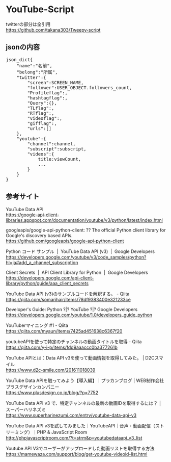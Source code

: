 # YouTube-Script

twitterの部分は全引用</br>
https://github.com/takana303/Tweepy-script</br>



## jsonの内容

<pre>
json_dict{
	"name":"名前",
	"belong":"所属",
	"twitter":{
		"screen":SCREEN_NAME,
		"follower":USER_OBJECT.followers_count,
		"Profileflag":,
		"hashtagflag":,
		"Query":{},
		"TLflag":,
		"RTflag":,
		"videoflag":,
		"gifflag":,
		"urls":[]
	},
	"youtube":{
		"channel":channel, 
		"subscript":subscript,
		"videos":{
			title:viewCount,
			...
		}
	}
}
</pre>


## 参考サイト

YouTube Data API</br>
https://google-api-client-libraries.appspot.com/documentation/youtube/v3/python/latest/index.html</br>

googleapis/google-api-python-client: ?? The official Python client library for Google's discovery based APIs.</br>
https://github.com/googleapis/google-api-python-client</br>

Python コード サンプル  |  YouTube Data API (v3)  |  Google Developers</br>
https://developers.google.com/youtube/v3/code_samples/python?hl=ja#add_a_channel_subscription</br>

Client Secrets  |  API Client Library for Python  |  Google Developers</br>
https://developers.google.com/api-client-library/python/guide/aaa_client_secrets</br>

YouTube Data API (v3)のサンプルコードを解釈する。 - Qiita</br>
https://qiita.com/somarihair/items/78df9383400e321233ce</br>

Developer's Guide: Python ?|? YouTube ?|? Google Developers</br>
https://developers.google.com/youtube/1.0/developers_guide_python</br>

YouTuberマイニング #1 - Qiita</br>
https://qiita.com/myaun/items/7425ad451638c6367f20</br>

youtubeAPIを使って特定のチャンネルの動画タイトルを取得 - Qiita</br>
https://qiita.com/y-i-p/items/fdd9aaaccc0ba377261b</br>

YouTube APIとは：Data API v3を使って動画情報を取得してみた。 | D2Cスマイル</br>
https://www.d2c-smile.com/201611018039</br>

YouTube Data APIを触ってみよう【導入編】｜プラカンブログ | WEB制作会社プラスデザインカンパニー</br>
https://www.plusdesign.co.jp/blog/?p=7752</br>

YouTube Data API v3 で、特定チャンネルの最新の動画IDを取得するには？ │ スーパーハリネズミ</br>
https://www.superharinezumi.com/entry/youtube-data-api-v3</br>

YouTube Data API v3を試してみました｜YouTubeAPI｜音声・動画配信（ストリーミング）｜PHP & JavaScript Room</br>
http://phpjavascriptroom.com/?t=strm&p=youtubedataapi_v3_list</br>

Youtube API V3でユーザーがアップロードした動画リストを取得する方法</br>
https://mamewaza.com/support/blog/get-youtube-videoid-list.html</br>
